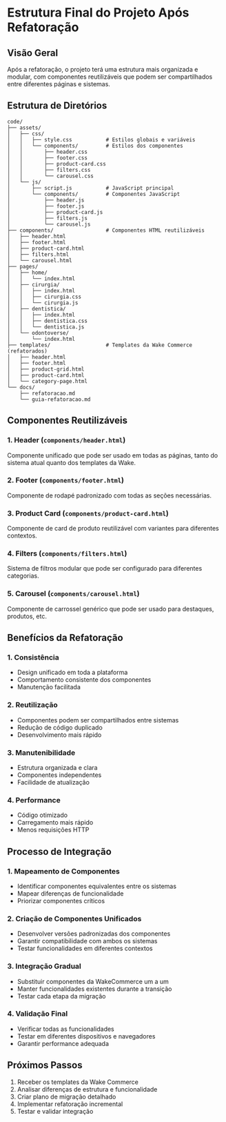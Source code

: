 # Estrutura Final do Projeto Após Refatoração

## Visão Geral

Após a refatoração, o projeto terá uma estrutura mais organizada e modular, com componentes reutilizáveis que podem ser compartilhados entre diferentes páginas e sistemas.

## Estrutura de Diretórios

```
code/
├── assets/
│   ├── css/
│   │   ├── style.css           # Estilos globais e variáveis
│   │   └── components/         # Estilos dos componentes
│   │       ├── header.css
│   │       ├── footer.css
│   │       ├── product-card.css
│   │       ├── filters.css
│   │       └── carousel.css
│   └── js/
│       ├── script.js           # JavaScript principal
│       └── components/         # Componentes JavaScript
│           ├── header.js
│           ├── footer.js
│           ├── product-card.js
│           ├── filters.js
│           └── carousel.js
├── components/                 # Componentes HTML reutilizáveis
│   ├── header.html
│   ├── footer.html
│   ├── product-card.html
│   ├── filters.html
│   └── carousel.html
├── pages/
│   ├── home/
│   │   └── index.html
│   ├── cirurgia/
│   │   ├── index.html
│   │   ├── cirurgia.css
│   │   └── cirurgia.js
│   ├── dentistica/
│   │   ├── index.html
│   │   ├── dentistica.css
│   │   └── dentistica.js
│   └── odontoverse/
│       └── index.html
├── templates/                  # Templates da Wake Commerce (refatorados)
│   ├── header.html
│   ├── footer.html
│   ├── product-grid.html
│   ├── product-card.html
│   └── category-page.html
└── docs/
    ├── refatoracao.md
    └── guia-refatoracao.md
```

## Componentes Reutilizáveis

### 1. Header (`components/header.html`)
Componente unificado que pode ser usado em todas as páginas, tanto do sistema atual quanto dos templates da Wake.

### 2. Footer (`components/footer.html`)
Componente de rodapé padronizado com todas as seções necessárias.

### 3. Product Card (`components/product-card.html`)
Componente de card de produto reutilizável com variantes para diferentes contextos.

### 4. Filters (`components/filters.html`)
Sistema de filtros modular que pode ser configurado para diferentes categorias.

### 5. Carousel (`components/carousel.html`)
Componente de carrossel genérico que pode ser usado para destaques, produtos, etc.

## Benefícios da Refatoração

### 1. Consistência
- Design unificado em toda a plataforma
- Comportamento consistente dos componentes
- Manutenção facilitada

### 2. Reutilização
- Componentes podem ser compartilhados entre sistemas
- Redução de código duplicado
- Desenvolvimento mais rápido

### 3. Manutenibilidade
- Estrutura organizada e clara
- Componentes independentes
- Facilidade de atualização

### 4. Performance
- Código otimizado
- Carregamento mais rápido
- Menos requisições HTTP

## Processo de Integração

### 1. Mapeamento de Componentes
- Identificar componentes equivalentes entre os sistemas
- Mapear diferenças de funcionalidade
- Priorizar componentes críticos

### 2. Criação de Componentes Unificados
- Desenvolver versões padronizadas dos componentes
- Garantir compatibilidade com ambos os sistemas
- Testar funcionalidades em diferentes contextos

### 3. Integração Gradual
- Substituir componentes da WakeCommerce um a um
- Manter funcionalidades existentes durante a transição
- Testar cada etapa da migração

### 4. Validação Final
- Verificar todas as funcionalidades
- Testar em diferentes dispositivos e navegadores
- Garantir performance adequada

## Próximos Passos

1. Receber os templates da Wake Commerce
2. Analisar diferenças de estrutura e funcionalidade
3. Criar plano de migração detalhado
4. Implementar refatoração incremental
5. Testar e validar integração